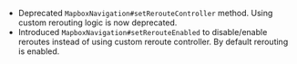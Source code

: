 - Deprecated `MapboxNavigation#setRerouteController` method. Using custom rerouting logic is now deprecated. 
- Introduced `MapboxNavigation#setRerouteEnabled` to disable/enable reroutes instead of using custom reroute controller. By default rerouting is enabled.